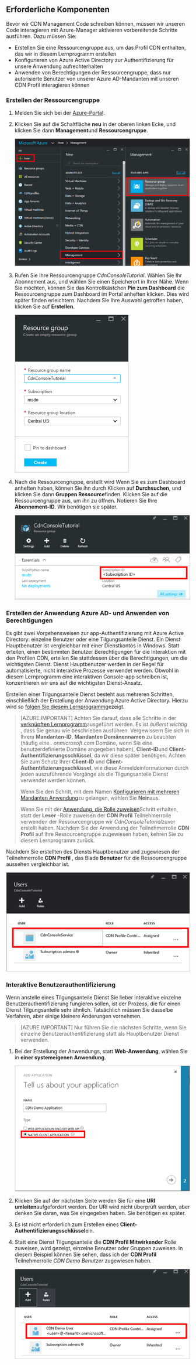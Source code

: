 ## <a name="prerequisites"></a>Erforderliche Komponenten

Bevor wir CDN Management Code schreiben können, müssen wir unseren Code interagieren mit Azure-Manager aktivieren vorbereitende Schritte ausführen.  Dazu müssen Sie:

* Erstellen Sie eine Ressourcengruppe aus, um das Profil CDN enthalten, das wir in diesem Lernprogramm erstellen
* Konfigurieren von Azure Active Directory zur Authentifizierung für unsere Anwendung aufrechterhalten
* Anwenden von Berechtigungen der Ressourcengruppe, dass nur autorisierte Benutzer von unserer Azure AD-Mandanten mit unseren CDN Profil interagieren können

### <a name="creating-the-resource-group"></a>Erstellen der Ressourcengruppe

1. Melden Sie sich bei der [Azure-Portal](https://portal.azure.com).

2. Klicken Sie auf die Schaltfläche **neu** in der oberen linken Ecke, und klicken Sie dann **Management**und **Ressourcengruppe**.
    
    ![Erstellen einer neuen Ressourcengruppe](./media/cdn-app-dev-prep/cdn-new-rg-1-include.png)

3. Rufen Sie Ihre Ressourcengruppe *CdnConsoleTutorial*.  Wählen Sie Ihr Abonnement aus, und wählen Sie einen Speicherort in Ihrer Nähe.  Wenn Sie möchten, können Sie das Kontrollkästchen **Pin zum Dashboard** die Ressourcengruppe zum Dashboard im Portal anheften klicken.  Dies wird später finden erleichtern.  Nachdem Sie Ihre Auswahl getroffen haben, klicken Sie auf **Erstellen**.

    ![Benennen die Ressourcengruppe](./media/cdn-app-dev-prep/cdn-new-rg-2-include.png)

4. Nach die Ressourcengruppe, erstellt wird Wenn Sie es zum Dashboard anheften haben, können Sie ihn durch Klicken auf **Durchsuchen**, und klicken Sie dann **Gruppen Ressource**finden.  Klicken Sie auf die Ressourcengruppe aus, um ihn zu öffnen.  Notieren Sie Ihre **Abonnement-ID**.  Wir benötigen sie später.

    ![Benennen die Ressourcengruppe](./media/cdn-app-dev-prep/cdn-subscription-id-include.png)

### <a name="creating-the-azure-ad-application-and-applying-permissions"></a>Erstellen der Anwendung Azure AD- und Anwenden von Berechtigungen

Es gibt zwei Vorgehensweisen zur app-Authentifizierung mit Azure Active Directory: einzelne Benutzer oder eine Tilgungsanteile Dienst. Ein Dienst Hauptbenutzer ist vergleichbar mit einer Dienstkontos in Windows.  Statt erteilen, einen bestimmten Benutzer Berechtigungen für die Interaktion mit den Profilen CDN, erteilen Sie stattdessen über die Berechtigungen, um die wichtigsten Dienst.  Dienst Hauptbenutzer werden in der Regel für automatisierte, nicht interaktive Prozesse verwendet werden.  Obwohl in diesem Lernprogramm eine interaktiven Console-app schreiben ist, konzentrieren wir uns auf die wichtigsten Dienst-Ansatz.

Erstellen einer Tilgungsanteile Dienst besteht aus mehreren Schritten, einschließlich der Erstellung der Anwendung Azure Active Directory.  Hierzu wird so [folgen Sie diesem Lernprogramm](../articles/resource-group-create-service-principal-portal.md)gezeigt.

> [AZURE.IMPORTANT] Achten Sie darauf, dass alle Schritte in der [verknüpften Lernprogramm](../articles/resource-group-create-service-principal-portal.md)ausgeführt werden.  Es ist *äußerst wichtig* , dass Sie genau wie beschrieben ausführen.  Vergewissern Sie sich in Ihrem **Mandanten-ID**, **Mandanten Domänennamen** zu beachten (häufig eine *. onmicrosoft.com* Domäne, wenn Sie eine benutzerdefinierte Domäne angegeben haben), **Client-ID**und **Client-Authentifizierungsschlüssel**, da wir diese später benötigen.  Achten Sie zum Schutz Ihrer **Client-ID** und **Client-Authentifizierungsschlüssel**, wie diese Anmeldeinformationen durch jeden auszuführende Vorgänge als die Tilgungsanteile Dienst verwendet werden können. 
>   
> Wenn Sie den Schritt, mit dem Namen [Konfigurieren mit mehreren Mandanten Anwendung](../articles/resource-group-create-service-principal-portal.md#configure-multi-tenant-application)zu gelangen, wählen Sie **Nein**aus.
> 
> Wenn Sie mit der [Anwendung, die Rolle zuweisen](../articles/resource-group-create-service-principal-portal.md#assign-application-to-role)Schritt erhalten, statt der **Leser** -Rolle zuweisen der **CDN Profil** Teilnehmerrolle verwenden der Ressourcengruppe wir *CdnConsoleTutorial*zuvor erstellt haben.  Nachdem Sie der Anwendung der Teilnehmerrolle **CDN Profil** auf Ihre Ressourcengruppe zugewiesen haben, kehren Sie zu diesem Lernprogramm zurück. 

Nachdem Sie erstellten des Diensts Hauptbenutzer und zugewiesen der Teilnehmerrolle **CDN Profil** , das Blade **Benutzer** für die Ressourcengruppe aussehen vergleichbar ist.

![Benutzer blade](./media/cdn-app-dev-prep/cdn-service-principal-include.png)


### <a name="interactive-user-authentication"></a>Interaktive Benutzerauthentifizierung

Wenn anstelle eines Tilgungsanteile Dienst Sie lieber interaktive einzelne Benutzerauthentifizierung fungieren sollen, ist der Prozess, die für einen Dienst Tilgungsanteile sehr ähnlich.  Tatsächlich müssen Sie dasselbe Verfahren, aber einige kleinere Änderungen vornehmen.

> [AZURE.IMPORTANT] Nur führen Sie die nächsten Schritte, wenn Sie einzelne Benutzerauthentifizierung statt als Hauptbenutzer Dienst verwenden.

1. Bei der Erstellung der Anwendungs, statt **Web-Anwendung**, wählen Sie in **einer systemeigenen Anwendung**. 
    
    ![Systemeigene Anwendung](./media/cdn-app-dev-prep/cdn-native-application-include.png)
    
2. Klicken Sie auf der nächsten Seite werden Sie für eine **URI umleiten**aufgefordert werden.  Der URI wird nicht überprüft werden, aber denken Sie daran, was Sie eingegeben haben.  Sie benötigen es später. 

3. Es ist nicht erforderlich zum Erstellen eines **Client-Authentifizierungsschlüssel**ein.

4. Statt eine Dienst Tilgungsanteile die **CDN Profil Mitwirkender** Rolle zuweisen, wird gezeigt, einzelne Benutzer oder Gruppen zuweisen.  In diesem Beispiel können Sie sehen, dass ich der **CDN Profil** Teilnehmerrolle *CDN Demo Benutzer* zugewiesen haben.  
    
    ![Einzelne des Benutzerzugriffs](./media/cdn-app-dev-prep/cdn-aad-user-include.png)

